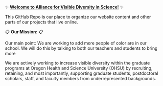 :sparkles: [**Welcome to Alliance for Visible Diversity in Science!**](http://a4vdis.weebly.com) :sparkles:

This GitHub Repo is our place to organize our website content and other parts of our projects that live online. 

:clipboard: **Our Mission:** :clipboard:

Our main point: We are working to add more people of color are in our school. We will do this by talking to both our teachers and students to bring more 

We are actively working to increase visible diversity within the graduate programs at Oregon Health and Science University (OHSU) by recruiting, retaining, and most importantly, supporting graduate students, postdoctoral scholars, staff, and faculty members from underrepresented backgrounds. 
